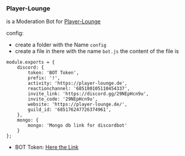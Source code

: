 ### Player-Lounge
is a Moderation Bot for [Player-Lounge](https://discord.gg/29NEpHcn9u)

config:
-   create a folder with the Name `config`
-   create a file in there with the name `bot.js` the content of the file is
```
module.exports = {
    discord: {
		token: 'BOT Token',
        prefix: '!',
        activity: 'https://player-lounge.de',
        reactionchannel: '685180105110454337',
        invite_link: 'https://discord.gg/29NEpHcn9u',
        invite_code: '29NEpHcn9u',
        website: 'https://player-lounge.de/',
        guild_id: '685176247726374961',
    },
    mongo: {
        mongo: 'Mongo db link for discordbot'
    }
};
```
  
-   BOT Token: [Here the Link](https://discord.com/developers/applications/743800065650327572/bot)